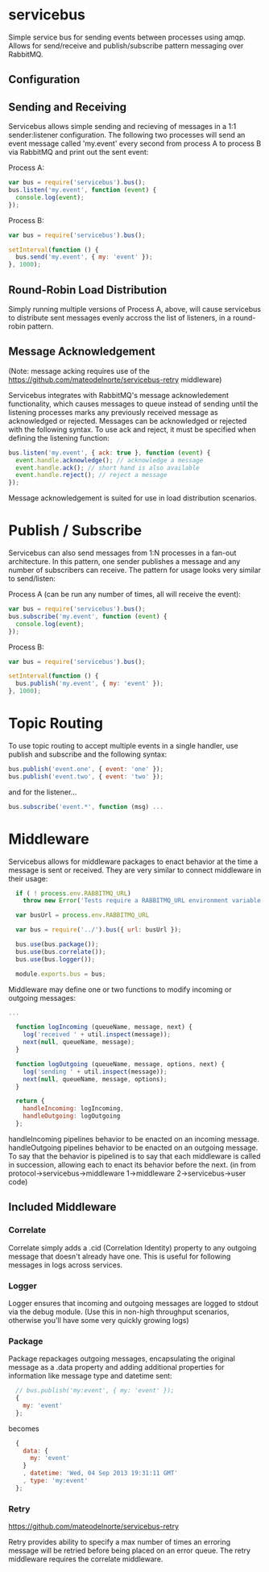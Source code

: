 # servicebus

  Simple service bus for sending events between processes using amqp. Allows for send/receive and publish/subscribe pattern messaging over RabbitMQ.  

## Configuration

## Sending and Receiving

  Servicebus allows simple sending and recieving of messages in a 1:1 sender:listener configuration. The following two processes will send an event message called 'my.event' every second from process A to process B via RabbitMQ and print out the sent event:

  Process A:
```js
var bus = require('servicebus').bus();
bus.listen('my.event', function (event) {
  console.log(event);
});
```
  Process B:
```js
var bus = require('servicebus').bus();

setInterval(function () {
  bus.send('my.event', { my: 'event' });
}, 1000);
```
## Round-Robin Load Distribution

  Simply running multiple versions of Process A, above, will cause servicebus to distribute sent messages evenly accross the list of listeners, in a round-robin pattern. 

## Message Acknowledgement

  (Note: message acking requires use of the https://github.com/mateodelnorte/servicebus-retry middleware)

  Servicebus integrates with RabbitMQ's message acknowledement functionality, which causes messages to queue instead of sending until the listening processes marks any previously received message as acknowledged or rejected. Messages can be acknowledged or rejected with the following syntax. To use ack and reject, it must be specified when defining the listening function: 

```js
bus.listen('my.event', { ack: true }, function (event) {
  event.handle.acknowledge(); // acknowledge a message
  event.handle.ack(); // short hand is also available
  event.handle.reject(); // reject a message
});
```

  Message acknowledgement is suited for use in load distribution scenarios. 

# Publish / Subscribe

  Servicebus can also send messages from 1:N processes in a fan-out architecture. In this pattern, one sender publishes a message and any number of subscribers can receive. The pattern for usage looks very similar to send/listen:

  Process A (can be run any number of times, all will receive the event):
```js
var bus = require('servicebus').bus();
bus.subscribe('my.event', function (event) {
  console.log(event);
});
```
  Process B:
```js    
var bus = require('servicebus').bus();

setInterval(function () {
  bus.publish('my.event', { my: 'event' });
}, 1000);
```    
# Topic Routing

  To use topic routing to accept multiple events in a single handler, use publish and subscribe and the following syntax:
  
  ```js
  bus.publish('event.one', { event: 'one' });
  bus.publish('event.two', { event: 'two' });
  ```
  and for the listener...
  ```js
  bus.subscribe('event.*', function (msg) ...
  ```

# Middleware

Servicebus allows for middleware packages to enact behavior at the time a message is sent or received. They are very similar to connect middleware in their usage: 

```js
  if ( ! process.env.RABBITMQ_URL)
    throw new Error('Tests require a RABBITMQ_URL environment variable to be set, pointing to the RabbiqMQ instance you wish to use.');

  var busUrl = process.env.RABBITMQ_URL

  var bus = require('../').bus({ url: busUrl });

  bus.use(bus.package());
  bus.use(bus.correlate());
  bus.use(bus.logger());

  module.exports.bus = bus;
```

 Middleware may define one or two functions to modify incoming or outgoing messages:

```js
...

  function logIncoming (queueName, message, next) {
    log('received ' + util.inspect(message));
    next(null, queueName, message);
  }

  function logOutgoing (queueName, message, options, next) {    
    log('sending ' + util.inspect(message));
    next(null, queueName, message, options);
  }

  return {
    handleIncoming: logIncoming,
    handleOutgoing: logOutgoing
  };
```

handleIncoming pipelines behavior to be enacted on an incoming message. handleOutgoing pipelines behavior to be enacted on an outgoing message. To say that the behavior is pipelined is to say that each middleware is called in succession, allowing each to enact its behavior before the next. (in from protocol->servicebus->middleware 1->middleware 2->servicebus->user code)

## Included Middleware

### Correlate

Correlate simply adds a .cid (Correlation Identity) property to any outgoing message that doesn't already have one. This is useful for following messages in logs across services.

### Logger

Logger ensures that incoming and outgoing messages are logged to stdout via the debug module. (Use this in non-high throughput scenarios, otherwise you'll have some very quickly growing logs)

### Package

Package repackages outgoing messages, encapsulating the original message as a .data property and adding additional properties for information like message type and datetime sent: 

```js
  // bus.publish('my:event', { my: 'event' });
  {
    my: 'event'
  };
```
becomes
```js
  {
    data: {
      my: 'event'
    }
    , datetime: 'Wed, 04 Sep 2013 19:31:11 GMT'
    , type: 'my:event'
  };
```

### Retry

https://github.com/mateodelnorte/servicebus-retry

Retry provides ability to specify a max number of times an erroring message will be retried before being placed on an error queue. The retry middleware requires the correlate middleware. 
